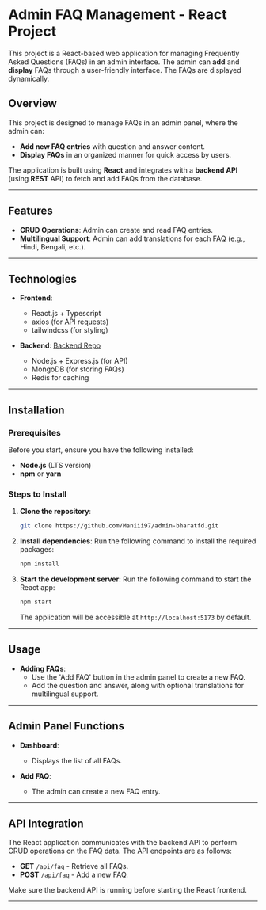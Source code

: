# Admin FAQ Management - React Project

This project is a React-based web application for managing Frequently Asked Questions (FAQs) in an admin interface. The admin can **add** and **display** FAQs through a user-friendly interface. The FAQs are displayed dynamically.

## **Overview**
This project is designed to manage FAQs in an admin panel, where the admin can:
- **Add new FAQ entries** with question and answer content.
- **Display FAQs** in an organized manner for quick access by users.

The application is built using **React** and integrates with a **backend API** (using **REST** API) to fetch and add FAQs from the database.

---

## **Features**
- **CRUD Operations**: Admin can create and read FAQ entries.
- **Multilingual Support**: Admin can add translations for each FAQ (e.g., Hindi, Bengali, etc.).
---

## **Technologies**
- **Frontend**:
  - React.js + Typescript
  - axios (for API requests)
  - tailwindcss (for styling)
  
- **Backend**: [Backend Repo](https://github.com/Maniii97/BharatFD-Task)
  - Node.js + Express.js (for API)
  - MongoDB (for storing FAQs)
  - Redis for caching

---

## **Installation**

### Prerequisites
Before you start, ensure you have the following installed:
- **Node.js** (LTS version)
- **npm** or **yarn**

### Steps to Install

1. **Clone the repository**:
    ```bash
    git clone https://github.com/Maniii97/admin-bharatfd.git
    ```

2. **Install dependencies**:
    Run the following command to install the required packages:
    ```bash
    npm install
    ```

3. **Start the development server**:
    Run the following command to start the React app:
    ```bash
    npm start
    ```

    The application will be accessible at `http://localhost:5173` by default.

---

## **Usage**

- **Adding FAQs**:
    - Use the 'Add FAQ' button in the admin panel to create a new FAQ.
    - Add the question and answer, along with optional translations for multilingual support.

---

## **Admin Panel Functions**
  
- **Dashboard**:
  - Displays the list of all FAQs.
  
- **Add FAQ**:
  - The admin can create a new FAQ entry.
---

## **API Integration**

The React application communicates with the backend API to perform CRUD operations on the FAQ data. The API endpoints are as follows:

- **GET** `/api/faq` - Retrieve all FAQs.
- **POST** `/api/faq` - Add a new FAQ.

Make sure the backend API is running before starting the React frontend.

---
